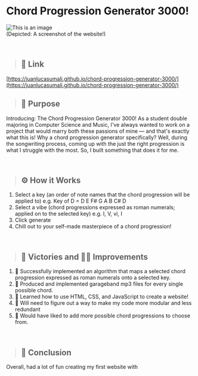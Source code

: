 # Chord Progression Generator 3000!
![This is an image](https://imgur.com/NjdUKDx)
<br/>(Depicted: A screenshot of the website!)

<br/>

> ## 🔗 Link
[https://juanlucasumali.github.io/chord-progression-generator-3000/](https://juanlucasumali.github.io/chord-progression-generator-3000/)

> ## 🤔 Purpose
Introducing: The Chord Progression Generator 3000! As a student double majoring in Computer Science and Music, I've always wanted to work on a project that would marry both these passions of mine — and that's exactly what this is! Why a chord progression generator specifically? Well, during the songwriting process, coming up with the just the right progression is what I struggle with the most. So, I built something that does it for me. 

<br/>

> ## ⚙️ How it Works
1.  Select a key (an order of note names that the chord progression will be applied to) e.g. Key of D = D E F# G A B C# D
2.  Select a vibe (chord progressions expressed as roman numerals; applied on to the selected key) e.g. I, V, vi, I
3.  Click generate
4.  Chill out to your self-made masterpiece of a chord progression!

<br/>

> ## 🕺 Victories and 👷‍♂️ Improvements
1. 🕺 Successfully implemented an algorithm that maps a selected chord progression expressed as roman numerals onto a selected key.
2. 🕺 Produced and implemented garageband mp3 files for every single possible chord.
3. 🕺 Learned how to use HTML, CSS, and JavaScript to create a website!
4. 👷‍ Will need to figure out a way to make my code more modular and less redundant
2. 👷‍ Would have liked to add more possible chord progressions to choose from.


<br/>

> ## 🔭 Conclusion
Overall, had a lot of fun creating my first website with 
